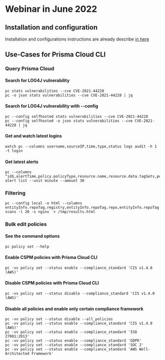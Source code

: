 # Webinar in June 2022

## Installation and configuration

Installation and configurations instructions are already describe [in here](../README.md)

## Use-Cases for Prisma Cloud CLI


### Query Prisma Cloud


#### Search for LOG4J vulnerability

```
pc stats vulnerabilities --cve CVE-2021-44228
pc -o json stats vulnerabilities --cve CVE-2021-44228 | jq
```

#### Search for LOG4J vulnerability with --config

```
pc --config selfhosted stats vulnerabilities --cve CVE-2021-44228
pc --config selfhosted -o json stats vulnerabilities --cve CVE-2021-44228 | jq
```

#### Get and watch latest logins
```
watch pc --columns username,sourceIP,time,type,status logs audit -h 1 -t login
```

#### Get latest alerts
```
pc --columns ^id$,alertTime,policy.policyType,resource.name,resource.data.tagSets,policy.name,policy.description alert list --unit minute --amount 30
```



### Filtering

```
pc --config local -o html --columns entityInfo.repoTag.registry,entityInfo.repoTag.repo,entityInfo.repoTag.tag,entityInfo.vulnerabilitiesCount,entityInfo.vulnerabilityDistribution.critical,entityInfo.vulnerabilityDistribution.high,entityInfo.vulnerabilityDistribution.medium scans -l 20 -s nginx  > /tmp/results.html
```

### Bulk edit policies

#### See the command options

```
pc policy set --help
```

#### Enable CSPM policies with Prisma Cloud CLI

```
pc -vv policy set --status enable --compliance_standard 'CIS v1.4.0 (AWS)'
```

#### Disable CSPM policies with Prisma Cloud CLI

```
pc -vv policy set --status disable --compliance_standard 'CIS v1.4.0 (AWS)'
```

#### Disable all policies and enable only certain compliance framework

```
pc -vv policy set --status disable --all_policies
pc -vv policy set --status enable --compliance_standard 'CIS v1.4.0 (AWS)'
pc -vv policy set --status enable --compliance_standard 'ISO 27001:2013' 
pc -vv policy set --status enable --compliance_standard 'GDPR'
pc -vv policy set --status enable --compliance_standard 'SOC 2'
pc -vv policy set --status enable --compliance_standard 'AWS Well-Architected Framework'
```
